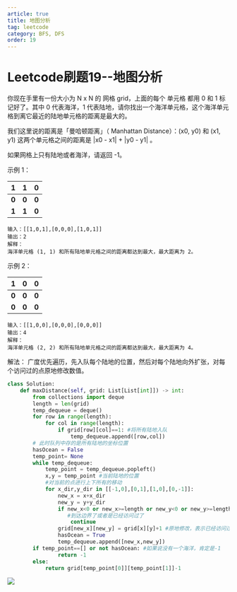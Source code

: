```yaml
---
article: true
title: 地图分析
tag: leetcode
category: BFS, DFS
order: 19
---
```


# Leetcode刷题19--地图分析

你现在手里有一份大小为 N x N 的 网格 grid，上面的每个 单元格 都用 0 和 1 标记好了。其中 0 代表海洋，1 代表陆地，请你找出一个海洋单元格，这个海洋单元格到离它最近的陆地单元格的距离是最大的。

我们这里说的距离是「曼哈顿距离」（ Manhattan Distance）：(x0, y0) 和 (x1, y1) 这两个单元格之间的距离是 |x0 - x1| + |y0 - y1| 。

如果网格上只有陆地或者海洋，请返回 -1。

 

示例 1：

|   1   |   1   |   0   |
| :---: | :---: | :---: |
| **0** | **0** | **0** |
| **1** | **1** | **0** |

```
输入：[[1,0,1],[0,0,0],[1,0,1]]
输出：2
解释： 
海洋单元格 (1, 1) 和所有陆地单元格之间的距离都达到最大，最大距离为 2。
```



示例 2：

|   1   |   0   |   0   |
| :---: | :---: | :---: |
| **0** | **0** | **0** |
| **0** | **0** | **0** |

```
输入：[[1,0,0],[0,0,0],[0,0,0]]
输出：4
解释： 
海洋单元格 (2, 2) 和所有陆地单元格之间的距离都达到最大，最大距离为 4。
```





解法： 广度优先遍历，先入队每个陆地的位置，然后对每个陆地向外扩张，对每个访问过的点原地修改数值。

```python
class Solution:
    def maxDistance(self, grid: List[List[int]]) -> int:
        from collections import deque
        length = len(grid)
        temp_dequeue = deque()
        for row in range(length):
            for col in range(length):
                if grid[row][col]==1: #将所有陆地入队
                    temp_dequeue.append([row,col])
        # 此时队列中存的是所有陆地的坐标位置
        hasOcean = False
        temp_point= None
        while temp_dequeue:
            temp_point = temp_dequeue.popleft()
            x,y = temp_point #当前陆地的位置
            #对当前的点进行上下所有的移动
            for x_dir,y_dir in [[-1,0],[0,1],[1,0],[0,-1]]:
                new_x = x+x_dir
                new_y = y+y_dir
                if new_x<0 or new_x>=length or new_y<0 or new_y>=length or grid[new_x][new_y]!=0:
                   #到达边界了或者是已经访问过了
                    continue
                grid[new_x][new_y] = grid[x][y]+1 #原地修改，表示已经访问过了 数值+1
                hasOcean = True
                temp_dequeue.append([new_x,new_y])
        if temp_point==[] or not hasOcean: #如果说没有一个海洋，肯定是-1
                return -1
        else:
            return grid[temp_point[0]][temp_point[1]]-1
```

![](https://golearning.oss-cn-shanghai.aliyuncs.com/obsidian扫码_搜索联合传播样式-标准色版.png)



